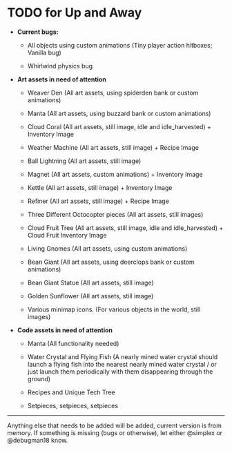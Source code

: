 # TODO for Up and Away

+ **Current bugs:**

	+ All objects using custom animations (Tiny player action hitboxes; Vanilla bug)

	+ Whirlwind physics bug

+ **Art assets in need of attention**

	+ Weaver Den (All art assets, using spiderden bank or custom animations)

	+ Manta (All art assets, using buzzard bank or custom animations)

	+ Cloud Coral (All art assets, still image, idle and idle_harvested) + Inventory Image

	+ Weather Machine (All art assets, still image) + Recipe Image

	+ Ball Lightning (All art assets, still image)

	+ Magnet (All art assets, custom animations) + Inventory Image

	+ Kettle (All art assets, still image) + Inventory Image
 
	+ Refiner (All art assets, still image) + Recipe Image

	+ Three Different Octocopter pieces (All art assets, still images)

	+ Cloud Fruit Tree (All art assets, still image, idle and idle_harvested) + Cloud Fruit Inventory Image

	+ Living Gnomes (All art assets, using custom animations)

	+ Bean Giant (All art assets, using deerclops bank or custom animations)

	+ Bean Giant Statue (All art assets, still image)

	+ Golden Sunflower (All art assets, still image)

	+ Various minimap icons. (For various objects in the world, still images)

+ **Code assets in need of attention**

	+ Manta (All functionality needed)

	+ Water Crystal and Flying Fish (A nearly mined water crystal should launch a flying fish into the nearest nearly mined water crystal / or just launch them periodically with them disappearing through the ground)

	+ Recipes and Unique Tech Tree

	+ Setpieces, setpieces, setpieces

******

Anything else that needs to be added will be added, current version is from memory. 
If something is missing (bugs or otherwise), let either @simplex or @debugman18 know.

<!--
vim: ft=markdown nofoldenable
-->
